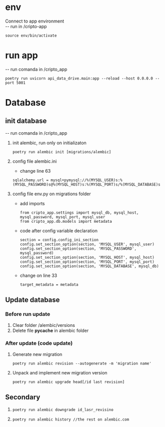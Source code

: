 
# env

Connect to app environment  
-- run in /cripto-app

```
source env/bin/activate
```

# run app

-- run comanda in /cripto_app

```
poetry run uvicorn api_data_drive.main:app --reload --host 0.0.0.0 --port 5001
```

# Database

## init database
-- run comanda in /cripto_app

1.  init alembic, run only on initializaton  
    ```
    poetry run alembic init [migrations/alembic]
    ```

2. config file alembic.ini   

    - change line 63  

    ```
    sqlalchemy.url = mysql+pymysql://%(MYSQL_USER)s:%(MYSQL_PASSWORD)s@%(MYSQL_HOST)s:%(MYSQL_PORT)s/%(MYSQL_DATABASE)s
    ```

3. config file env.py on migrations folder  
    - add imports   

        ```
        from cripto_app.settings import mysql_db, mysql_host, mysql_password, mysql_port, mysql_user
        from cripto_app.db.models import metadata
        ```

    - code after config variable declaration

        ```
        section = config.config_ini_section
        config.set_section_option(section, 'MYSQL_USER', mysql_user)
        config.set_section_option(section, 'MYSQL_PASSWORD', mysql_password)
        config.set_section_option(section, 'MYSQL_HOST', mysql_host)
        config.set_section_option(section, 'MYSQL_PORT', mysql_port)
        config.set_section_option(section, 'MYSQL_DATABASE', mysql_db)
        ```

    - change on line 33
        ```
        target_metadata = metadata
        ```

## Update database
### Before run update
1. Clear folder /alembic/versions
2. Delete file __pycache__ in alembic folder

### After update (code update)

1. Generate new migration
    ```
    poetry run alembic revision --autogenerate -m 'migration name'
    ```
2. Unpack and implement new migration version
    ```
    poetry run alembic upgrade head[/id last revision]
    ```

## Secondary
1.   
    ```
    poetry run alembic downgrade id_lasr_revisino
    ```
2.   
    ```
    poetry run alembic history //the rest on alembic.com
    ```

